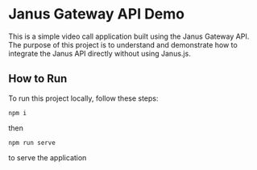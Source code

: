 # Janus Gateway API Demo

This is a simple video call application built using the Janus Gateway API. The purpose of this project is to understand and demonstrate how to integrate the Janus API directly without using Janus.js.

## How to Run

To run this project locally, follow these steps:

```
npm i
```

then

```
npm run serve
```

to serve the application
